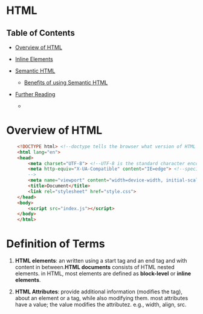 # HTML

## Table of Contents
- [Overview of HTML](#Overview-of-HTML)

- [Inline Elements](#Inline-Elements)

- [Semantic HTML](#Semantic-HTML)
    - [Benefits of using Semantic HTML](#Benefits-of-using-Semantic-HTML)

- [Further Reading]()
    - []()

# Overview of HTML
```html
    <!DOCTYPE html> <!--doctype tells the browser what version of HTML the page is written in.-->
    <html lang="en">
    <head>
        <meta charset="UTF-8"> <!--UTF-8 is the standard character encoding-->
        <meta http-equiv="X-UA-Compatible" content="IE=edge"> <!--specifies the document mode for Internet Explorer. IE=edge is the highest supported mode.
        -->
        <meta name="viewport" content="width=device-width, initial-scale=1.0"> <!--This tag renders the width of the page to the width of the device's screen size.-->
        <title>Document</title>
        <link rel="stylesheet" href="style.css">
    </head>
    <body>
        <script src="index.js"></script>
    </body>
    </html>
```
# Definition of Terms
1. __HTML elements__: an written using a start tag and an end tag and with content in between.__HTML documents__ consists of HTML nested elements. 	in HTML, most elements are defined as __block-level__ or __inline elements__.

2. __HTML Attributes__: provide additional information (modifies the tag), about an element or a tag, while also modifying them. most attributes have a value; the value modifies the attributez. e.g., width, align, src.